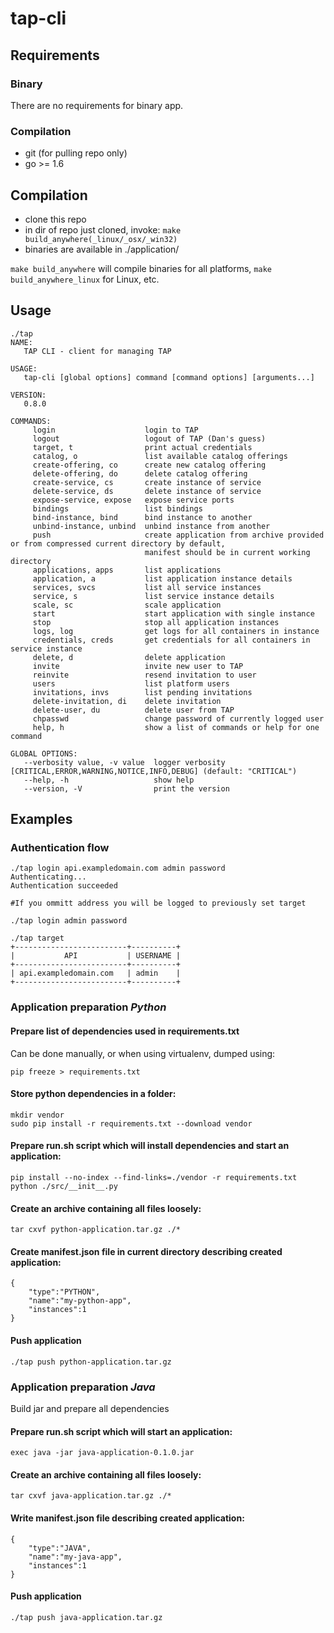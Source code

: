 # tap-cli

## Requirements

### Binary
There are no requirements for binary app.

### Compilation
* git (for pulling repo only) 
* go >= 1.6

## Compilation
* clone this repo
* in dir of repo just cloned, invoke: `make build_anywhere(_linux/_osx/_win32)`
* binaries are available in ./application/

`make build_anywhere` will compile binaries for all platforms, `make build_anywhere_linux` for Linux, etc.


## Usage
```
./tap
NAME:
   TAP CLI - client for managing TAP

USAGE:
   tap-cli [global options] command [command options] [arguments...]

VERSION:
   0.8.0

COMMANDS:
     login                    login to TAP
     logout                   logout of TAP (Dan's guess)
     target, t                print actual credentials
     catalog, o               list available catalog offerings
     create-offering, co      create new catalog offering
     delete-offering, do      delete catalog offering
     create-service, cs       create instance of service
     delete-service, ds       delete instance of service
     expose-service, expose   expose service ports
     bindings                 list bindings
     bind-instance, bind      bind instance to another
     unbind-instance, unbind  unbind instance from another
     push                     create application from archive provided or from compressed current directory by default,
                              manifest should be in current working directory
     applications, apps       list applications
     application, a           list application instance details
     services, svcs           list all service instances
     service, s               list service instance details
     scale, sc                scale application
     start                    start application with single instance
     stop                     stop all application instances
     logs, log                get logs for all containers in instance
     credentials, creds       get credentials for all containers in service instance
     delete, d                delete application
     invite                   invite new user to TAP
     reinvite                 resend invitation to user
     users                    list platform users
     invitations, invs        list pending invitations
     delete-invitation, di    delete invitation
     delete-user, du          delete user from TAP
     chpasswd                 change password of currently logged user
     help, h                  show a list of commands or help for one command

GLOBAL OPTIONS:
   --verbosity value, -v value  logger verbosity [CRITICAL,ERROR,WARNING,NOTICE,INFO,DEBUG] (default: "CRITICAL")
   --help, -h                   show help
   --version, -V                print the version
```

## Examples

### Authentication flow
```
./tap login api.exampledomain.com admin password
Authenticating...
Authentication succeeded

#If you ommitt address you will be logged to previously set target

./tap login admin password

./tap target
+-------------------------+----------+
|           API           | USERNAME |
+-------------------------+----------+
| api.exampledomain.com   | admin    |
+-------------------------+----------+
```

### Application preparation *Python*

#### Prepare list of dependencies used in requirements.txt
Can be done manually, or when using virtualenv, dumped using:
```
pip freeze > requirements.txt
```
#### Store python dependencies in a folder:
```
mkdir vendor
sudo pip install -r requirements.txt --download vendor
```
#### Prepare run.sh script which will install dependencies and start an application:

```
pip install --no-index --find-links=./vendor -r requirements.txt
python ./src/__init__.py
```

#### Create an archive containing all files loosely:
```
tar cxvf python-application.tar.gz ./*
```
#### Create manifest.json file in current directory describing created application:

```
{
    "type":"PYTHON",
    "name":"my-python-app",
    "instances":1
}

```
#### Push application 

```
./tap push python-application.tar.gz
```


### Application preparation *Java*

Build jar and prepare all dependencies 

#### Prepare run.sh script which will start an application:

```
exec java -jar java-application-0.1.0.jar 
```

#### Create an archive containing all files loosely:
```
tar cxvf java-application.tar.gz ./*
```


#### Write manifest.json file describing created application:
```
{
    "type":"JAVA",
    "name":"my-java-app",
    "instances":1
}

```


#### Push application 

```
./tap push java-application.tar.gz
```

